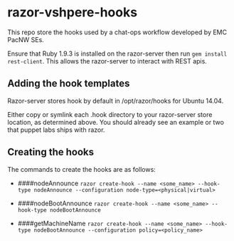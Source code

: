 # razor-vshpere-hooks
This repo store the hooks used by a chat-ops workflow developed by EMC PacNW SEs.

Ensure that Ruby 1.9.3 is installed on the razor-server then run `gem install rest-client`. This allows the razor-server to interact with REST apis.

## Adding the hook templates

Razor-server stores hook by default in /opt/razor/hooks for Ubuntu 14.04.

Either copy or symlink each .hook directory to your razor-server store location, as determined above. You should already see an example or two that puppet labs ships with razor.

## Creating the hooks
The commands to create the hooks are as follows:
- ####nodeAnnounce
`razor create-hook --name <some_name> --hook-type nodeAnnounce --configuration node-type=<physical|virtual>`

- ####nodeBootAnnounce
`razor create-hook --name <some_name> --hook-type nodeBootAnnounce`

- ####getMachineName
`razor create-hook --name <some_name> --hook-type nodeBootAnnounce --configuration policy=<policy_name>`
